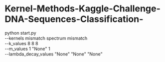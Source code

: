 # Kernel-Methods-Kaggle-Challenge-DNA-Sequences-Classification-

python start.py \
--kernels mismatch spectrum mismatch \
--k_values 8 8 8 \
--m_values 1 "None" 1 \
--lambda_decay_values "None" "None" "None"




